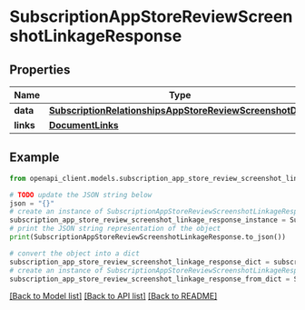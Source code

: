 # SubscriptionAppStoreReviewScreenshotLinkageResponse


## Properties

Name | Type | Description | Notes
------------ | ------------- | ------------- | -------------
**data** | [**SubscriptionRelationshipsAppStoreReviewScreenshotData**](SubscriptionRelationshipsAppStoreReviewScreenshotData.md) |  | 
**links** | [**DocumentLinks**](DocumentLinks.md) |  | 

## Example

```python
from openapi_client.models.subscription_app_store_review_screenshot_linkage_response import SubscriptionAppStoreReviewScreenshotLinkageResponse

# TODO update the JSON string below
json = "{}"
# create an instance of SubscriptionAppStoreReviewScreenshotLinkageResponse from a JSON string
subscription_app_store_review_screenshot_linkage_response_instance = SubscriptionAppStoreReviewScreenshotLinkageResponse.from_json(json)
# print the JSON string representation of the object
print(SubscriptionAppStoreReviewScreenshotLinkageResponse.to_json())

# convert the object into a dict
subscription_app_store_review_screenshot_linkage_response_dict = subscription_app_store_review_screenshot_linkage_response_instance.to_dict()
# create an instance of SubscriptionAppStoreReviewScreenshotLinkageResponse from a dict
subscription_app_store_review_screenshot_linkage_response_from_dict = SubscriptionAppStoreReviewScreenshotLinkageResponse.from_dict(subscription_app_store_review_screenshot_linkage_response_dict)
```
[[Back to Model list]](../README.md#documentation-for-models) [[Back to API list]](../README.md#documentation-for-api-endpoints) [[Back to README]](../README.md)


